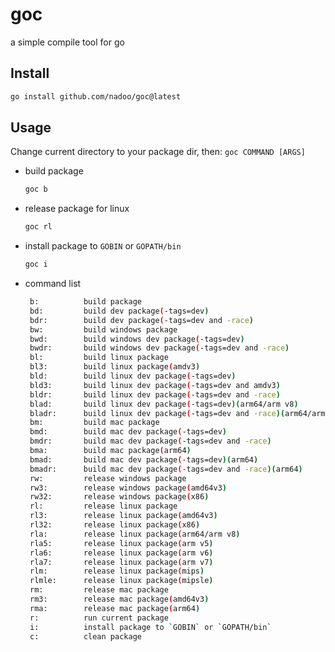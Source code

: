 # goc

a simple compile tool for go

## Install

```bash
go install github.com/nadoo/goc@latest
```

## Usage

Change current directory to your package dir, then: `goc COMMAND [ARGS]`

- build package
    ```bash
    goc b
    ```

- release package for linux
    ```bash
    goc rl
    ```

- install package to `GOBIN` or `GOPATH/bin`
    ```bash
    goc i
    ```

- command list
    ```bash
     b:          build package
     bd:         build dev package(-tags=dev)
     bdr:        build dev package(-tags=dev and -race)
     bw:         build windows package
     bwd:        build windows dev package(-tags=dev)
     bwdr:       build windows dev package(-tags=dev and -race)
     bl:         build linux package
     bl3:        build linux package(amdv3)
     bld:        build linux dev package(-tags=dev)
     bld3:       build linux dev package(-tags=dev and amdv3)
     bldr:       build linux dev package(-tags=dev and -race)
     blad:       build linux dev package(-tags=dev)(arm64/arm v8)
     bladr:      build linux dev package(-tags=dev and -race)(arm64/arm v8)
     bm:         build mac package
     bmd:        build mac dev package(-tags=dev)
     bmdr:       build mac dev package(-tags=dev and -race)
     bma:        build mac package(arm64)
     bmad:       build mac dev package(-tags=dev)(arm64)
     bmadr:      build mac dev package(-tags=dev and -race)(arm64)
     rw:         release windows package
     rw3:        release windows package(amd64v3)
     rw32:       release windows package(x86)
     rl:         release linux package
     rl3:        release linux package(amd64v3)
     rl32:       release linux package(x86)
     rla:        release linux package(arm64/arm v8)
     rla5:       release linux package(arm v5)
     rla6:       release linux package(arm v6)
     rla7:       release linux package(arm v7)
     rlm:        release linux package(mips)
     rlmle:      release linux package(mipsle)
     rm:         release mac package
     rm3:        release mac package(amd64v3)
     rma:        release mac package(arm64)
     r:          run current package
     i:          install package to `GOBIN` or `GOPATH/bin`
     c:          clean package
    ```